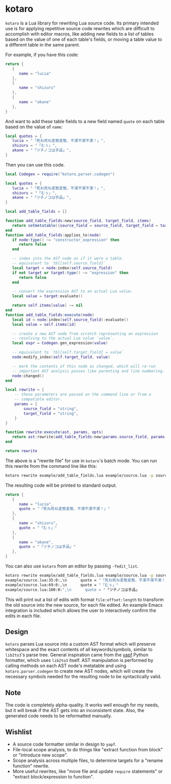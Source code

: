 # kotaro
`kotaro` is a Lua library for rewriting Lua source code. Its primary intended use is for applying repetitive source code rewrites which are difficult to accomplish with editor macros, like adding new fields to a list of tables based on the value of one of each table's fields, or moving a table value to a different table in the same parent.

For example, if you have this code:

```lua
return {
   {
      name = "lucia"
   },
   {
      name = "shizuru"
   },
   {
      name = "akane"
   },
}
```

And want to add these table fields to a new field named `quote` on each table based on the value of `name`:

```lua
local quotes = {
   lucia = "「死ね死ね変態変態、不潔不潔不潔！」",
   shizuru = "「むぅ」",
   akane = "「ツチノコは手品」",
}
```

Then you can use this code.

```lua
local Codegen = require("kotaro.parser.codegen")

local quotes = {
   lucia = "「死ね死ね変態変態、不潔不潔不潔！」",
   shizuru = "「むぅ」",
   akane = "「ツチノコは手品」",
}

local add_table_fields = {}

function add_table_fields:new(source_field, target_field, items)
   return setmetatable({source_field = source_field, target_field = target_field, items = items}, {__index = add_table_fields})
end
function add_table_fields:applies_to(node)
   if node:type() ~= "constructor_expression" then
      return false
   end

   -- index into the AST node as if it were a table.
   -- equivalent to `tbl[self.source_field]`
   local target = node:index(self.source_field)
   if not target or target:type() ~= "expression" then
      return false
   end

   -- convert the expression AST to an actual Lua value.
   local value = target:evaluate()

   return self.items[value] ~= nil
end
function add_table_fields:execute(node)
   local id = node:index(self.source_field):evaluate()
   local value = self.items[id]

   -- create a new AST node from scratch representing an expression
   -- resolving to the actual Lua value `value`.
   local expr = Codegen.gen_expression(value)

   -- equivalent to `tbl[self.target_field] = value`
   node:modify_index(self.target_field, value)

   -- mark the contents of this node as changed, which will re-run
   -- important AST analysis passes like parenting and line numbering.
   node:changed()
end

local rewrite = {
    -- these parameters are passed on the command line or from a
    -- compatible editor.
    params = {
        source_field = "string",
        target_field = "string",
    }
}

function rewrite:execute(ast, params, opts)
   return ast:rewrite(add_table_fields:new(params.source_field, params.target_field, quotes))
end

return rewrite
```

The above is a "rewrite file" for use in `kotaro`'s batch mode. You can run this rewrite from the command line like this:

```bash
kotaro rewrite example/add_table_fields.lua example/source.lua -p source_field=name -p target_field=quote
```

The resulting code will be printed to standard output.

```lua
return {
   {
      name = "lucia",
      quote = "「死ね死ね変態変態、不潔不潔不潔！」"
   },
   {
      name = "shizuru",
      quote = "「むぅ」"
   },
   {
      name = "akane",
      quote = "「ツチノコは手品」"
   },
}
```

You can also use `kotaro` from an editor by passing `-fedit_list`.

```bash
kotaro rewrite example/add_table_fields.lua example/source.lua -p source_field=name -p target_field=quote -fedit_list
example/source.lua:35:0:,\n      quote = "「死ね死ね変態変態、不潔不潔不潔！」"
example/source.lua:69:0:,\n      quote = "「むぅ」"
example/source.lua:100:0:",\n      quote = "「ツチノコは手品」
```

This will print out a list of edits with format `file:offset:length` to transform the old source into the new source, for each file edited. An example Emacs integration is included which allows the user to interactively confirm the edits in each file.

## Design
`kotaro` parses Lua source into a custom AST format which will preserve whitespace and the exact contents of all keywords/symbols, similar to `lib2to3`'s parse tree. General inspiration came from the [yapf](https://github.com/google/yapf) Python formatter, which uses `lib2to3` itself. AST manipulation is performed by calling methods on each AST node's metatable and using `kotaro.parser.codegen` to create new AST nodes, which will create the necessary symbols needed for the resulting node to be syntactically valid.

## Note
The code is completely alpha-quality. It works well enough for my needs, but it will break if the AST gets into an inconsistent state. Also, the generated code needs to be reformatted manually.

## Wishlist
- A source code formatter similar in design to `yapf`.
- File-local scope analysis, to do things like "extract function from block" or "introduce new scope".
- Scope analysis across multiple files, to determine targets for a "rename function" rewrite.
- More useful rewrites, like "move file and update `require` statements" or "extract block/expression to function".
